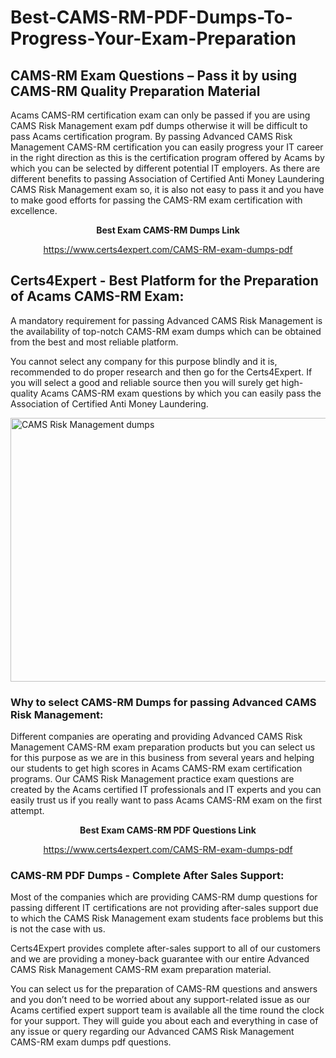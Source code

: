 # Best-CAMS-RM-PDF-Dumps-To-Progress-Your-Exam-Preparation
<h2><strong>CAMS-RM Exam Questions &ndash; Pass it by using CAMS-RM Quality Preparation Material</strong></h2>
<p>Acams CAMS-RM certification exam can only be passed if you are using CAMS Risk Management exam pdf dumps otherwise it will be difficult to pass Acams certification program. By passing Advanced CAMS Risk Management CAMS-RM certification you can easily progress your IT career in the right direction as this is the certification program offered by Acams by which you can be selected by different potential IT employers. As there are different benefits to passing Association of Certified Anti Money Laundering CAMS Risk Management exam so, it is also not easy to pass it and you have to make good efforts for passing the CAMS-RM exam certification with excellence.</p>
<p style="text-align: center;"><strong>Best Exam CAMS-RM Dumps Link</strong></p>
<p style="text-align: center;"><a href="exam%20link">https://www.certs4expert.com/CAMS-RM-exam-dumps-pdf</a></p>
<h2><strong>Certs4Expert - Best Platform for the Preparation of Acams CAMS-RM Exam:&nbsp; </strong></h2>
<p>A mandatory requirement for passing Advanced CAMS Risk Management is the availability of top-notch CAMS-RM exam dumps which can be obtained from the best and most reliable platform.</p>
<p>You cannot select any company for this purpose blindly and it is, recommended to do proper research and then go for the Certs4Expert. If you will select a good and reliable source then you will surely get high-quality Acams CAMS-RM exam questions by which you can easily pass the Association of Certified Anti Money Laundering.</p>
<p><img style="display: block; margin-left: auto; margin-right: auto;" src="https://i.imgur.com/cCy1yN2.png" alt="CAMS Risk Management dumps" width="750" height="422" /></p>
<h3><strong>Why to select CAMS-RM Dumps for passing Advanced CAMS Risk Management:</strong></h3>
<p>Different companies are operating and providing Advanced CAMS Risk Management CAMS-RM exam preparation products but you can select us for this purpose as we are in this business from several years and helping our students to get high scores in Acams CAMS-RM exam certification programs. Our CAMS Risk Management practice exam questions are created by the Acams certified IT professionals and IT experts and you can easily trust us if you really want to pass Acams CAMS-RM exam on the first attempt.</p>
<p style="text-align: center;"><strong>Best Exam CAMS-RM PDF Questions Link</strong></p>
<p style="text-align: center;"><a href="exam%20link">https://www.certs4expert.com/CAMS-RM-exam-dumps-pdf</a></p>
<h3><strong>CAMS-RM PDF Dumps - Complete After Sales Support:</strong></h3>
<p>Most of the companies which are providing CAMS-RM dump questions for passing different IT certifications are not providing after-sales support due to which the CAMS Risk Management exam students face problems but this is not the case with us.</p>
<p>Certs4Expert provides complete after-sales support to all of our customers and we are providing a money-back guarantee with our entire Advanced CAMS Risk Management CAMS-RM exam preparation material.</p>
<p>You can select us for the preparation of CAMS-RM questions and answers and you don&rsquo;t need to be worried about any support-related issue as our Acams certified expert support team is available all the time round the clock for your support. They will guide you about each and everything in case of any issue or query regarding our Advanced CAMS Risk Management CAMS-RM exam dumps pdf questions.</p>
